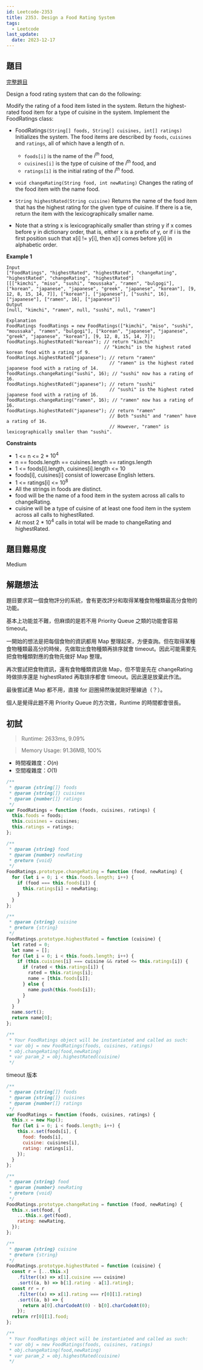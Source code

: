 ```yaml
---
id: Leetcode-2353
title: 2353. Design a Food Rating System
tags:
  - Leetcode
last_update:
  date: 2023-12-17
---
```


## 題目

[完整題目](https://leetcode.com/problems/design-a-food-rating-system/)

Design a food rating system that can do the following:

Modify the rating of a food item listed in the system.
Return the highest-rated food item for a type of cuisine in the system.
Implement the FoodRatings class:

- FoodRatings`(String[] foods, String[] cuisines, int[] ratings)` Initializes the system. The food items are described by `foods`, `cuisines` and `ratings`, all of which have a length of n.

  - `foods[i]` is the name of the $i^{th}$ food,
  - `cuisines[i]` is the type of cuisine of the $i^{th}$ food, and
  - `ratings[i]` is the initial rating of the $i^{th}$ food.

- `void changeRating(String food, int newRating)` Changes the rating of the food item with the name food.
- `String highestRated(String cuisine)` Returns the name of the food item that has the highest rating for the given type of cuisine. If there is a tie, return the item with the lexicographically smaller name.
- Note that a string x is lexicographically smaller than string y if x comes before y in dictionary order, that is, either x is a prefix of y, or if i is the first position such that x[i] != y[i], then x[i] comes before y[i] in alphabetic order.

**Example 1**

```
Input
["FoodRatings", "highestRated", "highestRated", "changeRating", "highestRated", "changeRating", "highestRated"]
[[["kimchi", "miso", "sushi", "moussaka", "ramen", "bulgogi"], ["korean", "japanese", "japanese", "greek", "japanese", "korean"], [9, 12, 8, 15, 14, 7]], ["korean"], ["japanese"], ["sushi", 16], ["japanese"], ["ramen", 16], ["japanese"]]
Output
[null, "kimchi", "ramen", null, "sushi", null, "ramen"]

Explanation
FoodRatings foodRatings = new FoodRatings(["kimchi", "miso", "sushi", "moussaka", "ramen", "bulgogi"], ["korean", "japanese", "japanese", "greek", "japanese", "korean"], [9, 12, 8, 15, 14, 7]);
foodRatings.highestRated("korean"); // return "kimchi"
                                    // "kimchi" is the highest rated korean food with a rating of 9.
foodRatings.highestRated("japanese"); // return "ramen"
                                      // "ramen" is the highest rated japanese food with a rating of 14.
foodRatings.changeRating("sushi", 16); // "sushi" now has a rating of 16.
foodRatings.highestRated("japanese"); // return "sushi"
                                      // "sushi" is the highest rated japanese food with a rating of 16.
foodRatings.changeRating("ramen", 16); // "ramen" now has a rating of 16.
foodRatings.highestRated("japanese"); // return "ramen"
                                      // Both "sushi" and "ramen" have a rating of 16.
                                      // However, "ramen" is lexicographically smaller than "sushi".

```

**Constraints**

- 1 <= n <= 2 \* $10^4$
- n == foods.length == cuisines.length == ratings.length
- 1 <= foods[i].length, cuisines[i].length <= 10
- foods[i], cuisines[i] consist of lowercase English letters.
- 1 <= ratings[i] <= $10^8$
- All the strings in foods are distinct.
- food will be the name of a food item in the system across all calls to changeRating.
- cuisine will be a type of cuisine of at least one food item in the system across all calls to highestRated.
- At most 2 \* $10^4$ calls in total will be made to changeRating and highestRated.

## 題目難易度

Medium

## 解題想法

題目要求寫一個食物評分的系統，會有更改評分和取得某種食物種類最高分食物的功能。

基本上功能並不難，但麻煩的是若不用 Priority Queue 之類的功能會容易 timeout。

一開始的想法是把每個食物的資訊都用 Map 整理起來，方便查詢。但在取得某種食物種類最高分的時候，先做取出食物種類再排序就會 timeout。因此可能需要先把食物種類對應的食物先做好 Map 整理。

再次嘗試把食物資訊，還有食物種類資訊做 Map，但不管是先在 changeRating 時做排序還是 highestRated 再取排序都會 timeout。因此還是放棄此作法。

最後嘗試連 Map 都不用，直接 for 迴圈掃然後就剛好壓線過（？）。

個人是覺得此題不用 Priority Queue 的方次做，Runtime 的時間都會很長。

## 初試

> Runtime: 2633ms, 9.09%

> Memory Usage: 91.36MB, 100%

- 時間複雜度：$O(n)$
- 空間複雜度：$O(1)$

```javascript
/**
 * @param {string[]} foods
 * @param {string[]} cuisines
 * @param {number[]} ratings
 */
var FoodRatings = function (foods, cuisines, ratings) {
  this.foods = foods;
  this.cuisines = cuisines;
  this.ratings = ratings;
};

/**
 * @param {string} food
 * @param {number} newRating
 * @return {void}
 */
FoodRatings.prototype.changeRating = function (food, newRating) {
  for (let i = 0; i < this.foods.length; i++) {
    if (food === this.foods[i]) {
      this.ratings[i] = newRating;
    }
  }
};

/**
 * @param {string} cuisine
 * @return {string}
 */
FoodRatings.prototype.highestRated = function (cuisine) {
  let rated = 0;
  let name = [];
  for (let i = 0; i < this.foods.length; i++) {
    if (this.cuisines[i] === cuisine && rated <= this.ratings[i]) {
      if (rated < this.ratings[i]) {
        rated = this.ratings[i];
        name = [this.foods[i]];
      } else {
        name.push(this.foods[i]);
      }
    }
  }
  name.sort();
  return name[0];
};

/**
 * Your FoodRatings object will be instantiated and called as such:
 * var obj = new FoodRatings(foods, cuisines, ratings)
 * obj.changeRating(food,newRating)
 * var param_2 = obj.highestRated(cuisine)
 */
```

timeout 版本

```javascript
/**
 * @param {string[]} foods
 * @param {string[]} cuisines
 * @param {number[]} ratings
 */
var FoodRatings = function (foods, cuisines, ratings) {
  this.x = new Map();
  for (let i = 0; i < foods.length; i++) {
    this.x.set(foods[i], {
      food: foods[i],
      cuisine: cuisines[i],
      rating: ratings[i],
    });
  }
};

/**
 * @param {string} food
 * @param {number} newRating
 * @return {void}
 */
FoodRatings.prototype.changeRating = function (food, newRating) {
  this.x.set(food, {
    ...this.x.get(food),
    rating: newRating,
  });
};

/**
 * @param {string} cuisine
 * @return {string}
 */
FoodRatings.prototype.highestRated = function (cuisine) {
  const r = [...this.x]
    .filter((x) => x[1].cuisine === cuisine)
    .sort((a, b) => b[1].rating - a[1].rating);
  const rr = r
    .filter((x) => x[1].rating === r[0][1].rating)
    .sort((a, b) => {
      return a[0].charCodeAt(0) - b[0].charCodeAt(0);
    });
  return rr[0][1].food;
};

/**
 * Your FoodRatings object will be instantiated and called as such:
 * var obj = new FoodRatings(foods, cuisines, ratings)
 * obj.changeRating(food,newRating)
 * var param_2 = obj.highestRated(cuisine)
 */
```
